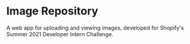 # Image Repository

A web app for uploading and viewing images, developed for Shopify's Summer 2021 Developer Intern Challenge.
